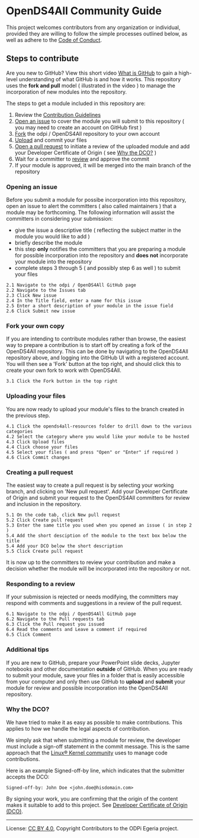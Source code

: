 <!-- SPDX-License-Identifier: CC-BY-4.0 -->
<!-- Copyright Contributors to the ODPi Egeria project. -->

# OpenDS4All Community Guide

This project welcomes contributors from any organization or individual, provided they are
willing to follow the simple processes outlined below, as well as adhere to the 
[Code of Conduct](https://github.com/odpi/specs/wiki/ODPi-Code-of-Conduct).

## Steps to contribute

Are you new to GitHub? View this short video [What is GitHub](https://www.youtube.com/watch?v=w3jLJU7DT5E&t=0s) to gain a high-level understanding of what GitHub is and how it works. This repository uses the __fork and pull__ model ( illustrated in the video ) to manage the incorporation of new modules into the repository. 

The steps to get a module included in this repository are:
1. Review the [Contribution  Guidelines](CONTRIBUTING.md)  
1. [Open an issue](#Opening-an-issue) to cover the module you will submit to this repository ( you may need to create an account on GitHub first )
1. [Fork](#Fork-your-own-copy) the odpi / OpenDS4All repository to your own account
1. [Upload](#Uploading-your-files) and commit your files
1. [Open a pull request](#Creating-a-pull-request) to initiate a review of the uploaded module and add your Developer Certificate of Origin ( see [Why the DCO?](#why-the-dco) )
1. Wait for a committer to [review](#Responding-to-a-review) and approve the commit
1. If your module is approved, it will be merged into the main branch of the repository

### Opening an issue

Before you submit a module for possibe incorporation into this repository, open an issue to alert the committers 
( also called maintainers ) that a module may be forthcoming. The following information will assist the committers in considering your submission:    
 - give the issue a descriptive title ( reflecting the subject matter in the module you would like to add )
 - briefly describe the module 
 - this step __only__ notifies the committers that you are preparing a module for possible incorporation into the repository and __does__ __not__ incorporate your module into the repository 
 - complete steps 3 through 5 ( and possibly step 6 as well ) to submit your files 
 
 ```
 2.1 Navigate to the odpi / OpenDS4All GitHub page
 2.2 Navigate to the Issues tab
 2.3 Click New issue
 2.4 In the Title field, enter a name for this issue
 2.5 Enter a short description of your module in the issue field
 2.6 Click Submit new issue
 ```

### Fork your own copy

If you are intending to contribute modules rather than browse, the easiest way to prepare a contribution is to start off by creating a fork of the OpenDS4All repository. This can be done by navigating to the OpenDS4All repository above, and logging into the GitHub UI with a registered account. You will then see a 'Fork' button at the top right, and should click this to create your own fork to work with OpenDS4All.

```
3.1 Click the Fork button in the top right
```

### Uploading your files

You are now ready to upload your module's files to the branch created in the previous step.    

```
4.1 Click the opends4all-resources folder to drill down to the various categories
4.2 Select the category where you would like your module to be hosted
4.3 Click Upload files
4.4 Click choose your files
4.5 Select your files ( and press "Open" or "Enter" if required )
4.6 Click Commit changes
```

### Creating a pull request

The easiest way to create a pull request is by selecting your working branch, and clicking on 'New pull request'. Add your Developer Certificate of Origin and submit your request to the OpenDS4All committers for review and inclusion in the repository.

```
5.1 On the code tab, click New pull request
5.2 Click Create pull request
5.3 Enter the same title you used when you opened an issue ( in step 2 )
5.4 Add the short desciption of the module to the text box below the title
5.4 Add your DCO below the short description 
5.5 Click Create pull request
```

It is now up to the committers to review your contribution and make a decision whether the module will be incorporated into the repository or not.  

### Responding to a review

If your submission is rejected or needs modifying, the committers may respond with comments and suggestions in a review of the pull request. 

```
6.1 Navigate to the odpi / OpenDS4All GitHub page
6.2 Navigate to the Pull requests tab
6.3 Click the Pull request you issued
6.4 Read the comments and Leave a comment if required
6.5 Click Comment
```

### Additional tips

If you are new to GitHub, prepare your PowerPoint slide decks, Jupyter notebooks and other documentation __outside__ of GitHub. When you are ready to submit your module, save your files in a folder that is easily accessible from your computer and only then use GitHub to __upload__ and __submit__ your module for review and possible incorporation into the OpenDS4All repository. 

### Why the DCO?

We have tried to make it as easy as possible to make contributions. 
This applies to how we handle the legal aspects of contribution.

We simply ask that when submitting a module for review,
the developer must include a sign-off statement in the commit message.
This is the same approach that the
[Linux® Kernel community](http://elinux.org/Developer_Certificate_Of_Origin)
uses to manage code contributions.

Here is an example Signed-off-by line, which indicates that the submitter accepts the DCO:

```
Signed-off-by: John Doe <john.doe@hisdomain.com>
```

By signing your work, you are confirming that the origin of the content
makes it suitable to add to this project.  See
[Developer Certificate of Origin (DCO)](https://developercertificate.org/).

----
License: [CC BY 4.0](https://creativecommons.org/licenses/by/4.0/),
Copyright Contributors to the ODPi Egeria project.
